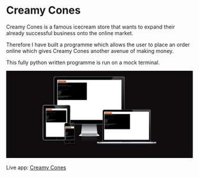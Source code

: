 # Creamy Cones

Creamy Cones is a famous icecream store that wants to expand their already successful business onto the online market. 

Therefore I have built a programme which allows the user to place an order online which gives Creamy Cones another avenue of making money.

This fully python written programme is run on a mock terminal.

![Am I responsive](assets/Am_i_responsive.png)

Live app: [Creamy Cones](https://creamy-cones-bcfe661bc605.herokuapp.com/)

